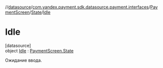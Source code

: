//[datasource](../../../../../index.md)/[com.yandex.payment.sdk.datasource.payment.interfaces](../../../index.md)/[PaymentScreen](../../index.md)/[State](../index.md)/[Idle](index.md)

# Idle

[datasource]\
object [Idle](index.md) : [PaymentScreen.State](../index.md)

Ожидание ввода.
